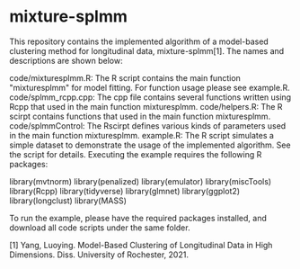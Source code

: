 # mixture-splmm

This repository contains the implemented algorithm of a model-based clustering method for longitudinal data, mixture-splmm[1]. The names and descriptions are shown below:

code/mixturesplmm.R: The R script contains the main function "mixturesplmm" for model fitting. For function usage please see example.R.
code/splmm_rcpp.cpp: The cpp file contains several functions written using Rcpp that used in the main function mixturesplmm.
code/helpers.R: The R scirpt contains functions that used in the main function mixturesplmm.
code/splmmControl: The Rscirpt defines various kinds of parameters used in the main function mixturesplmm.
example.R: The R script simulates a simple dataset to demonstrate the usage of the implemented algorithm. See the script for details. Executing the example requires the following R packages:

library(mvtnorm)
library(penalized)
library(emulator)
library(miscTools)
library(Rcpp)
library(tidyverse)
library(glmnet)
library(ggplot2)
library(longclust)
library(MASS)

To run the example, please have the required packages installed, and download all code scripts under the same folder. 

[1] Yang, Luoying. Model-Based Clustering of Longitudinal Data in High Dimensions. Diss. University of Rochester, 2021.
